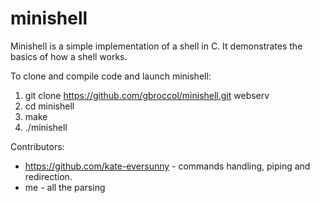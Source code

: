 # minishell

Minishell is a simple implementation of a shell in C. It demonstrates the basics of how a shell works.

To clone and compile code and launch minishell:

1. git clone https://github.com/gbroccol/minishell.git webserv
2. cd minishell
3. make
4. ./minishell

Contributors:

* https://github.com/kate-eversunny - commands handling, piping and redirection.
* me - all the parsing
